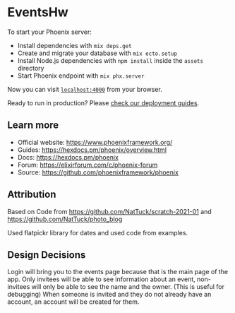 # EventsHw

To start your Phoenix server:

  * Install dependencies with `mix deps.get`
  * Create and migrate your database with `mix ecto.setup`
  * Install Node.js dependencies with `npm install` inside the `assets` directory
  * Start Phoenix endpoint with `mix phx.server`

Now you can visit [`localhost:4000`](http://localhost:4000) from your browser.

Ready to run in production? Please [check our deployment guides](https://hexdocs.pm/phoenix/deployment.html).

## Learn more

  * Official website: https://www.phoenixframework.org/
  * Guides: https://hexdocs.pm/phoenix/overview.html
  * Docs: https://hexdocs.pm/phoenix
  * Forum: https://elixirforum.com/c/phoenix-forum
  * Source: https://github.com/phoenixframework/phoenix

## Attribution
Based on Code from https://github.com/NatTuck/scratch-2021-01
and https://github.com/NatTuck/photo_blog

Used flatpickr library for dates and used code from examples.

## Design Decisions
Login will bring you to the events page because that is the main page of the app.
Only invitees will be able to see information about an event, non-invitees will only be able to see the name and the owner. (This is useful for debugging)
When someone is invited and they do not already have an account, an account will be created for them.